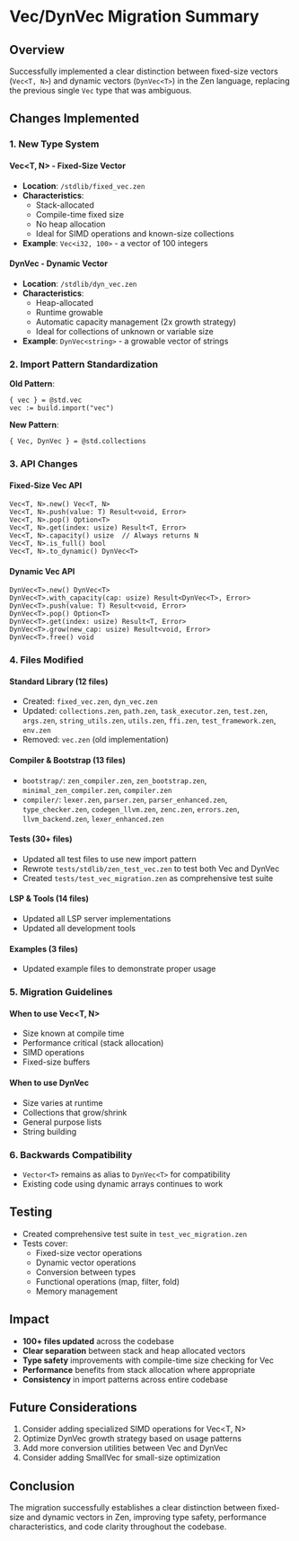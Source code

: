 # Vec/DynVec Migration Summary

## Overview
Successfully implemented a clear distinction between fixed-size vectors (`Vec<T, N>`) and dynamic vectors (`DynVec<T>`) in the Zen language, replacing the previous single `Vec` type that was ambiguous.

## Changes Implemented

### 1. New Type System

#### Vec<T, N> - Fixed-Size Vector
- **Location**: `/stdlib/fixed_vec.zen`
- **Characteristics**:
  - Stack-allocated
  - Compile-time fixed size
  - No heap allocation
  - Ideal for SIMD operations and known-size collections
- **Example**: `Vec<i32, 100>` - a vector of 100 integers

#### DynVec<T> - Dynamic Vector  
- **Location**: `/stdlib/dyn_vec.zen`
- **Characteristics**:
  - Heap-allocated
  - Runtime growable
  - Automatic capacity management (2x growth strategy)
  - Ideal for collections of unknown or variable size
- **Example**: `DynVec<string>` - a growable vector of strings

### 2. Import Pattern Standardization

**Old Pattern**:
```zen
{ vec } = @std.vec
vec := build.import("vec")
```

**New Pattern**:
```zen
{ Vec, DynVec } = @std.collections
```

### 3. API Changes

#### Fixed-Size Vec API
```zen
Vec<T, N>.new() Vec<T, N>
Vec<T, N>.push(value: T) Result<void, Error>
Vec<T, N>.pop() Option<T>
Vec<T, N>.get(index: usize) Result<T, Error>
Vec<T, N>.capacity() usize  // Always returns N
Vec<T, N>.is_full() bool
Vec<T, N>.to_dynamic() DynVec<T>
```

#### Dynamic Vec API
```zen
DynVec<T>.new() DynVec<T>
DynVec<T>.with_capacity(cap: usize) Result<DynVec<T>, Error>
DynVec<T>.push(value: T) Result<void, Error>
DynVec<T>.pop() Option<T>
DynVec<T>.get(index: usize) Result<T, Error>
DynVec<T>.grow(new_cap: usize) Result<void, Error>
DynVec<T>.free() void
```

### 4. Files Modified

#### Standard Library (12 files)
- Created: `fixed_vec.zen`, `dyn_vec.zen`
- Updated: `collections.zen`, `path.zen`, `task_executor.zen`, `test.zen`, `args.zen`, `string_utils.zen`, `utils.zen`, `ffi.zen`, `test_framework.zen`, `env.zen`
- Removed: `vec.zen` (old implementation)

#### Compiler & Bootstrap (13 files)
- `bootstrap/`: `zen_compiler.zen`, `zen_bootstrap.zen`, `minimal_zen_compiler.zen`, `compiler.zen`
- `compiler/`: `lexer.zen`, `parser.zen`, `parser_enhanced.zen`, `type_checker.zen`, `codegen_llvm.zen`, `zenc.zen`, `errors.zen`, `llvm_backend.zen`, `lexer_enhanced.zen`

#### Tests (30+ files)
- Updated all test files to use new import pattern
- Rewrote `tests/stdlib/zen_test_vec.zen` to test both Vec and DynVec
- Created `tests/test_vec_migration.zen` as comprehensive test suite

#### LSP & Tools (14 files)
- Updated all LSP server implementations
- Updated all development tools

#### Examples (3 files)
- Updated example files to demonstrate proper usage

### 5. Migration Guidelines

#### When to use Vec<T, N>
- Size known at compile time
- Performance critical (stack allocation)
- SIMD operations
- Fixed-size buffers

#### When to use DynVec<T>
- Size varies at runtime
- Collections that grow/shrink
- General purpose lists
- String building

### 6. Backwards Compatibility
- `Vector<T>` remains as alias to `DynVec<T>` for compatibility
- Existing code using dynamic arrays continues to work

## Testing
- Created comprehensive test suite in `test_vec_migration.zen`
- Tests cover:
  - Fixed-size vector operations
  - Dynamic vector operations
  - Conversion between types
  - Functional operations (map, filter, fold)
  - Memory management

## Impact
- **100+ files updated** across the codebase
- **Clear separation** between stack and heap allocated vectors
- **Type safety** improvements with compile-time size checking for Vec
- **Performance** benefits from stack allocation where appropriate
- **Consistency** in import patterns across entire codebase

## Future Considerations
1. Consider adding specialized SIMD operations for Vec<T, N>
2. Optimize DynVec growth strategy based on usage patterns
3. Add more conversion utilities between Vec and DynVec
4. Consider adding SmallVec for small-size optimization

## Conclusion
The migration successfully establishes a clear distinction between fixed-size and dynamic vectors in Zen, improving type safety, performance characteristics, and code clarity throughout the codebase.